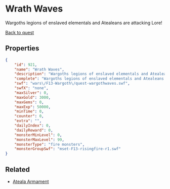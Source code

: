 # Wrath Waves

Wargoths legions of enslaved elementals and Atealeans are attacking Lore!

[Back to quest](../quests.md)

## Properties

```json
{
    "id": 921,
    "name": "Wrath Waves",
    "description": "Wargoths legions of enslaved elementals and Atealeans are attacking Lore!",
    "complete": "Wargoths legions of enslaved elementals and Atealeans are attacking Lore!",
    "swf": "wars\/F13-Wargoth\/quest-wargothwaves.swf",
    "swfX": "none",
    "maxSilver": 0,
    "maxGold": 3000,
    "maxGems": 0,
    "maxExp": 50000,
    "minTime": 0,
    "counter": 0,
    "extra": "",
    "dailyIndex": 0,
    "dailyReward": 0,
    "monsterMinLevel": 0,
    "monsterMaxLevel": 99,
    "monsterType": "fire monsters",
    "monsterGroupSwf": "mset-F13-risingfire-r1.swf"
}
```

## Related

- [Ateala Armament](../items/7135-ateala-armament.md)

